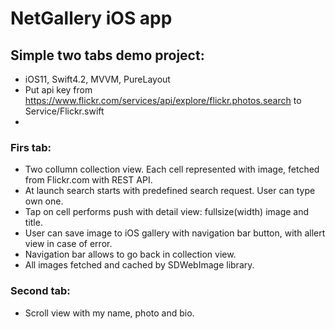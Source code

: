 #  NetGallery iOS app

## Simple two tabs demo project:
- iOS11, Swift4.2, MVVM, PureLayout
- Put api key from https://www.flickr.com/services/api/explore/flickr.photos.search to Service/Flickr.swift
- 
### Firs tab:
- Two collumn collection view. Each cell represented with image, fetched from Flickr.com with REST API.
- At launch search starts with predefined search request. User can type own one.
- Tap on cell performs push with detail view: fullsize(width) image and title.
- User can save image to iOS gallery with navigation bar button, with allert view in case of error.
- Navigation bar allows to go back in collection view.
- All images fetched and cached by SDWebImage library.

### Second tab:
- Scroll view with my name, photo and bio.
